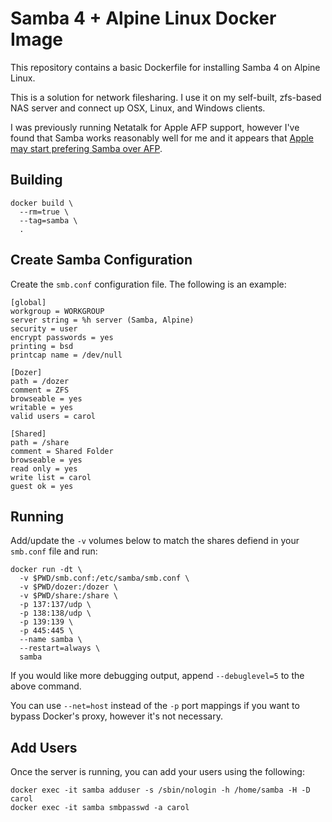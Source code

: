 # Samba 4 + Alpine Linux Docker Image

This repository contains a basic Dockerfile for installing Samba 4
on Alpine Linux.

This is a solution for network filesharing. I use it on my self-built,
zfs-based NAS server and connect up OSX, Linux, and Windows clients.

I was previously running Netatalk for Apple AFP support, however
I've found that Samba works reasonably well for me and it appears
that [Apple may start prefering Samba over AFP](http://appleinsider.com/articles/13/06/11/apple-shifts-from-afp-file-sharing-to-smb2-in-os-x-109-mavericks).

## Building

```
docker build \
  --rm=true \
  --tag=samba \
  .
```

## Create Samba Configuration

Create the `smb.conf` configuration file. The following is an example:

```
[global]
workgroup = WORKGROUP
server string = %h server (Samba, Alpine)
security = user
encrypt passwords = yes
printing = bsd
printcap name = /dev/null

[Dozer]
path = /dozer
comment = ZFS
browseable = yes
writable = yes
valid users = carol

[Shared]
path = /share
comment = Shared Folder
browseable = yes
read only = yes
write list = carol
guest ok = yes
```

## Running

Add/update the `-v` volumes below to match the shares defiend in your
`smb.conf` file and run:

```
docker run -dt \
  -v $PWD/smb.conf:/etc/samba/smb.conf \
  -v $PWD/dozer:/dozer \
  -v $PWD/share:/share \
  -p 137:137/udp \
  -p 138:138/udp \
  -p 139:139 \
  -p 445:445 \
  --name samba \
  --restart=always \
  samba
```

If you would like more debugging output, append `--debuglevel=5` to
the above command.

You can use `--net=host` instead of the `-p` port mappings if you want
to bypass Docker's proxy, however it's not necessary.

## Add Users

Once the server is running, you can add your users using the following:

```
docker exec -it samba adduser -s /sbin/nologin -h /home/samba -H -D carol
docker exec -it samba smbpasswd -a carol
```

